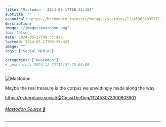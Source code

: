 ```yaml
---
title: "Mastodon - 2024-05-17T00:35:42Z"
subtitle: ""
canonical: https://hachyderm.io/users/mweagle/statuses/112453624935771197
description:
image: "/images/mastodon.png"
toc: false
date: 2024-05-17T00:35:42Z
lastmod: 2024-05-17T00:35:42Z
image: ""
tags: ["Social Media"]

categories: ["mastodon"]
# generated: 2024-12-22T19:57:25-08:00
---
```

![Mastodon](/images/mastodon.png)

<p>Maybe the real treasure is the corpus we unwittingly made along the way. </p><p><a href="https://cyberplace.social/@GossiTheDog/112453073300903901" target="_blank" rel="nofollow noopener noreferrer" translate="no"><span class="invisible">https://</span><span class="ellipsis">cyberplace.social/@GossiTheDog</span><span class="invisible">/112453073300903901</span></a></p>


###### [Mastodon Source 🐘](https://hachyderm.io/@mweagle/112453624935771197)

___
